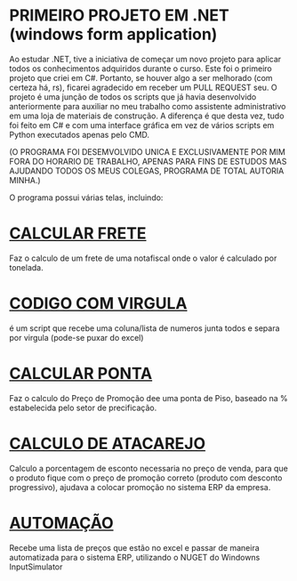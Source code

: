 # PRIMEIRO PROJETO EM .NET (windows form application)

Ao estudar .NET, tive a iniciativa de começar um novo projeto para aplicar todos os conhecimentos adquiridos durante o curso. Este foi o primeiro projeto que criei em C#. Portanto, se houver algo a ser melhorado (com certeza há, rs), ficarei agradecido em receber um PULL REQUEST seu. O projeto é uma junção de todos os scripts que já havia desenvolvido anteriormente para auxiliar no meu trabalho como assistente administrativo em uma loja de materiais de construção. A diferença é que desta vez, tudo foi feito em C# e com uma interface gráfica em vez de vários scripts em Python executados apenas pelo CMD.

(O PROGRAMA FOI DESEMVOLVIDO UNICA E EXCLUSIVAMENTE POR MIM FORA DO HORARIO DE TRABALHO, APENAS PARA FINS DE ESTUDOS MAS AJUDANDO TODOS OS MEUS COLEGAS, PROGRAMA DE TOTAL AUTORIA MINHA.)

O programa possui várias telas, incluindo:



# [CALCULAR FRETE](https://github.com/Gui162/Csharp/blob/7fe959258fc681918ec27eae95cd01b9d40be19c/SSB/SSB/Form2.cs)
Faz o calculo de um frete de uma notafiscal onde o valor é calculado por tonelada.

# [CODIGO COM VIRGULA](https://github.com/Gui162/Csharp/blob/7fe959258fc681918ec27eae95cd01b9d40be19c/SSB/SSB/Form3.cs)
é um script que recebe uma coluna/lista de numeros junta todos e separa por virgula 
(pode-se puxar do excel)

# [CALCULAR PONTA](https://github.com/Gui162/Csharp/blob/7fe959258fc681918ec27eae95cd01b9d40be19c/SSB/SSB/Form4.cs)
Faz o calculo do Preço de Promoção dee uma ponta de Piso, baseado na % estabelecida pelo setor de precificação.

# [CALCULO DE ATACAREJO](https://github.com/Gui162/Csharp/blob/7fe959258fc681918ec27eae95cd01b9d40be19c/SSB/SSB/Form5.cs)
Calculo a porcentagem de esconto necessaria no preço de venda, para que o produto fique com o preço de promoção correto (produto com desconto progressivo), ajudava a colocar promoção no sistema ERP da empresa.

# [AUTOMAÇÃO](https://github.com/Gui162/Csharp/blob/7fe959258fc681918ec27eae95cd01b9d40be19c/SSB/SSB/Form6.cs)
Recebe uma lista de preços que estão no excel e passar de maneira automatizada para o sistema ERP, utilizando o NUGET do Windowns InputSimulator
